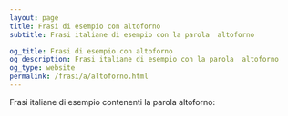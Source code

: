 ```yaml
---
layout: page
title: Frasi di esempio con altoforno 
subtitle: Frasi italiane di esempio con la parola  altoforno

og_title: Frasi di esempio con altoforno 
og_description: Frasi italiane di esempio con la parola  altoforno
og_type: website
permalink: /frasi/a/altoforno.html
---
```


Frasi italiane di esempio contenenti la parola altoforno:


